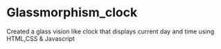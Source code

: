 # Glassmorphism_clock
Created a glass vision like clock that displays current day and time using HTML,CSS &amp; Javascript
